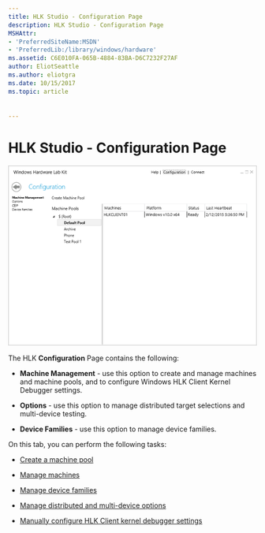 ```yaml
---
title: HLK Studio - Configuration Page
description: HLK Studio - Configuration Page
MSHAttr:
- 'PreferredSiteName:MSDN'
- 'PreferredLib:/library/windows/hardware'
ms.assetid: C6E010FA-065B-4884-83BA-D6C7232F27AF
author: EliotSeattle
ms.author: eliotgra
ms.date: 10/15/2017
ms.topic: article


---
```


# HLK Studio - Configuration Page


![hlk studio configuration machine management tab](images/p-hlk-studio-configuration-page.png)

The HLK **Configuration** Page contains the following:

-   **Machine Management** - use this option to create and manage machines and machine pools, and to configure Windows HLK Client Kernel Debugger settings.

-   **Options** - use this option to manage distributed target selections and multi-device testing.

-   **Device Families** - use this option to manage device families.

On this tab, you can perform the following tasks:

-   [Create a machine pool](..\getstarted\step-3-create-a-machine-pool.md)

-   [Manage machines](configuration-page---machine-management.md)

-   [Manage device families](configuration-page---device-families.md)

-   [Manage distributed and multi-device options](configuration-page---distributed-and-multi-device-options.md)

-   [Manually configure HLK Client kernel debugger settings](..\user\manually-configure-hlk-client-kernel-debugger-settings.md)

 

 






